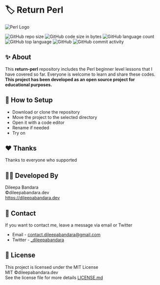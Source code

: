 # 🏷️ Return Perl

![Perl Logo](https://i.ibb.co/8bMg5Yr/Perl-language.png)


![GitHub repo size](https://img.shields.io/github/repo-size/dileepabandara/return-perl?color=red&label=repository%20size)
![GitHub code size in bytes](https://img.shields.io/github/languages/code-size/dileepabandara/return-perl?color=red)
![GitHub language count](https://img.shields.io/github/languages/count/dileepabandara/return-perl)
![GitHub top language](https://img.shields.io/github/languages/top/dileepabandara/return-perl)
![GitHub](https://img.shields.io/github/license/dileepabandara/return-perl?color=yellow)
![GitHub commit activity](https://img.shields.io/github/commit-activity/m/dileepabandara/return-perl?color=brightgreen&label=commits)

## ✨ About

This **return-perl** repository includes the Perl beginner level lessons that I have covered so far. Everyone is welcome to learn and share these codes. **This project has been developed as an open source project for educational purposes.**

## 🍃 How to Setup

- Download or clone the repository
- Move the project to the selected directory
- Open it with a code editor
- Rename if needed
- Try on

## ❤️ Thanks

Thanks to everyone who supported

## 👨‍💻 Developed By

Dileepa Bandara  
©dileepabandara.dev  
<https://dileepabandara.dev>

## 💬 Contact

If you want to contact me, leave a message via email or Twitter

- Email - <contact.dileepabandara@gmail.com>
- Twitter - [_dileepabandara](https://twitter.com/_dileepabandara)

## 📜 License

This project is licensed under the MIT License  
MIT ©dileepabandara.dev  
See the license file for more details [LICENSE.md](https://github.com/dileepabandara/return-perl/blob/main/LICENSE)
